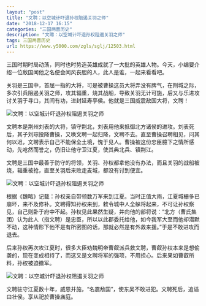 ```yaml
---
layout: "post"
title: "文聘：以空城计吓退孙权阻遏关羽之师"
date: "2018-12-17 16:15"
categories: "三国两晋历史"
description: "文聘：以空城计吓退孙权阻遏关羽之师"
tags: 三国两晋历史
url: https://www.y5000.com/zgls/sglj/12503.html
---
```






三国时期时局动荡，同时也时势造英雄成就了一大批的英雄人物。今天，小编要介绍一位敌国闻他之名便会闻风丧胆的人，此人是谁，一起来看看吧。

关羽是三国中，首屈一指的大将，可是被曹操这员大将弄没有脾气，在荆城之际，多次引兵阻遏关羽之师，攻其辎重，烧其战船，导致关羽无计可施，后又与乐进攻讨关羽于寻口，其间有功，进封延寿亭侯。他就是三国威震敌国大将，文聘！

![文聘：以空城计吓退孙权阻遏关羽之师](/uploads/allimg/170207/6-1F20G0145Y36.JPG)

文聘本是荆州刘表的大将，镇守荆北，刘表用他来抵御北方诸侯的进攻。刘表死后，其子刘琮投降曹操，又唤文聘一起归降，文聘不去。直至曹操召聘相见，问其何以迟，文聘表示自己不能保全土境，愧于见人。曹操被这份忠臣臆下之情所感动，先呛然而誉之，仍旧让他守卫江夏，使其典北兵、镇荆江。

文聘是三国中最善于防守的将领，关羽、孙权都拿他没有办法，而且关羽的战船被烧，辎重被抢，直至关羽后来败走麦城，都没有讨到便宜。

![文聘：以空城计吓退孙权阻遏关羽之师](/uploads/allimg/170207/6-1F20G0155UI.JPG)

根据《魏略》记载：孙权亲自带领数万军来到江夏。当时正值大雨，江夏城栅多已崩坏，来不及修补。文聘得知孙权来到，敕令城中人全躲将起来，不可让孙权察见，自己则卧于府中不起。孙权见此果然生疑，并向他的部将说：“北方（曹氏集团）认为此人（指文聘）是忠臣，所以以此郡委托给他，如今我军大至而他却潜默不动，这种情形下他不是有所密图的话，那就必然是有外救来援。”于是不敢进攻而退去。

后来孙权再次攻江夏时，很多大臣劝魏明帝曹叡派兵救文聘，曹叡孙权本来是想偷袭的，现在变成相持了，而这又是文聘将军的强项，不用担心。后来果如曹叡所料，孙权被迫撤军。

![文聘：以空城计吓退孙权阻遏关羽之师](/uploads/allimg/170207/6-1F20G01F1143.JPG)

文聘驻守江夏数十年，威恩并施，“名震敌国”，使东吴不敢进犯。文聘死后，追谥曰壮侯。享从祀於曹操庙庭。
